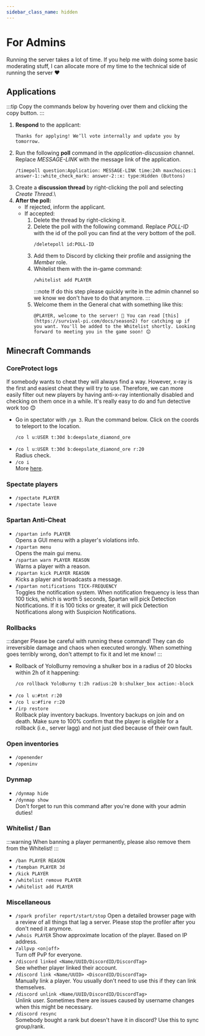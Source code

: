 ```yaml
---
sidebar_class_name: hidden
---
```


# For Admins

Running the server takes a lot of time. If you help me with doing some basic moderating stuff, I can allocate more of my time to the technical side of running the server ❤️

## Applications

:::tip
Copy the commands below by hovering over them and clicking the copy button.
:::

1. **Respond** to the applicant:
    ```
    Thanks for applying! We’ll vote internally and update you by tomorrow.
    ```
2. Run the following **poll** command in the *application-discussion* channel. Replace *MESSAGE-LINK* with the message link of the application.
    ```
    /timepoll question:Application: MESSAGE-LINK time:24h maxchoices:1 answer-1::white_check_mark: answer-2::x: type:Hidden (Buttons)
    ```
3. Create a **discussion thread** by right-clicking the poll and selecting *Create Thread*.\
4. **After the poll:**
    - If rejected, inform the applicant.
    - If accepted:
        1. Delete the thread by right-clicking it.
        2. Delete the poll with the following command. Replace *POLL-ID* with the id of the poll you can find at the very bottom of the poll.
            ```
            /deletepoll id:POLL-ID
            ```
        3. Add them to Discord by clicking their profile and assigning the *Member* role.
        4. Whitelist them with the in-game command: 
            ```
            /whitelist add PLAYER
            ```
            :::note
            If do this step please quickly write in the admin channel so we know we don't have to do that anymore.
            :::
        5. Welcome them in the General chat with something like this:
            ```
            @PLAYER, welcome to the server! 🥳 You can read [this](https://survival-pi.com/docs/season2) for catching up if you want. You'll be added to the Whitelist shortly. Looking forward to meeting you in the game soon! 😊
            ```

## Minecraft Commands

### CoreProtect logs

If somebody wants to cheat they will always find a way. However, x-ray is the first and easiest cheat they will try to use. Therefore, we can more easily filter out new players by having anti-x-ray intentionally disabled and checking on them once in a while. It's really easy to do and fun detective work too 😊

- Go in spectator with `/gm 3`. Run the command below. Click on the coords to teleport to the location.
    ```
    /co l u:USER t:30d b:deepslate_diamond_ore
    ```
- `/co l u:USER t:30d b:deepslate_diamond_ore r:20`\
Radius check.
- `/co i`\
More [here](./Features/coreprotect.md).

### Spectate players

- `/spectate PLAYER`
- `/spectate leave`

### Spartan Anti-Cheat

- `/spartan info PLAYER`\
Opens a GUI menu with a player's violations info.
- `/spartan menu`\
Opens the main gui menu.
- `/spartan warn PLAYER REASON`\
Warns a player with a reason.
- `/spartan kick PLAYER REASON`\
Kicks a player and broadcasts a message.
- `/spartan notifications TICK-FREQUENCY`\
Toggles the notification system. When notification frequency is less than 100 ticks, which is worth 5 seconds, Spartan will pick Detection Notifications. If it is 100 ticks or greater, it will pick Detection Notifications along with Suspicion Notifications.

### Rollbacks

:::danger
Please be careful with running these command! They can do irreversible damage and chaos when executed wrongly. When something goes terribly wrong, don't attempt to fix it and let me know!
:::

- Rollback of YoloBurny removing a shulker box in a radius of 20 blocks within 2h of it happening:
    ```
    /co rollback YoloBurny t:2h radius:20 b:shulker_box action:-block
    ```
- `/co l u:#tnt r:20`
- `/co l u:#fire r:20`
- `/irp restore`\
Rollback play inventory backups. Inventory backups on join and on death. Make sure to 100% confirm that the player is eligible for a rollback (i.e., server lagg) and not just died because of their own fault.

### Open inventories

- `/openender`
- `/openinv`

### Dynmap

- `/dynmap hide`
- `/dynmap show`\
Don't forget to run this command after you're done with your admin duties!

### Whitelist / Ban

:::warning
When banning a player permanently, please also remove them from the Whitelist!
:::

- `/ban PLAYER REASON`
- `/tempban PLAYER 3d`
- `/kick PLAYER`
- `/whitelist remove PLAYER`
- `/whitelist add PLAYER`

### Miscellaneous

- `/spark profiler report/start/stop` Open a detailed browser page with a review of all things that lag a server. Please stop the profiler after you don't need it anymore.
- `/whois PLAYER` Show approximate location of the player. Based on IP address.
- `/allpvp <on|off>`\
Turn off PvP for everyone.
- `/discord linked <Name/UUID/DiscordID/DiscordTag>`\
See whether player linked their account.
- `/discord link <Name/UUID> <DiscordID/DiscordTag>`\
Manually link a player. You usually don't need to use this if they can link themselves.
- `/discord unlink <Name/UUID/DiscordID/DiscordTag>`\
Unlink user. Sometimes there are issues caused by username changes when this might be necessary.
- `/discord resync`\
Somebody bought a rank but doesn't have it in discord? Use this to sync group/rank.